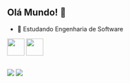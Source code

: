 ## Olá Mundo! 👋

- 🌱 Estudando Engenharia de Software

<div style="display: inline_block">
<img height="40" width="40" src="https://cdn.jsdelivr.net/gh/devicons/devicon@latest/icons/html5/html5-original.svg" />
<img height="40" width="40" src="https://cdn.jsdelivr.net/gh/devicons/devicon@latest/icons/css3/css3-original.svg" />
</div>

##

<a href="https://store.steampowered.com/" target="_blank"><img src="https://img.shields.io/badge/Steam-000000?style=for-the-badge&logo=steam&logoColor=white"></img></a>
<a href="" target="_blank"><img src="https://img.shields.io/badge/Xbox-107C10?style=for-the-badge&logo=xbox&logoColor=white"></img></a>
